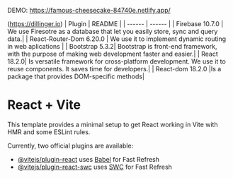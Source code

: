 
DEMO: https://famous-cheesecake-84740e.netlify.app/


(https://dillinger.io)
| Plugin | README |
| ------ | ------ |
| Firebase 10.7.0 | We use Firesotre as a database that let you easily store, sync and query data.|
| React-Router-Dom 6.20.0 | We use it to implement dynamic routing in web aplications |
| Bootstrap 5.3.2| Bootstrap is front-end framework, with the purpose of making web development faster and easier.|
| React 18.2.0| Is versatile framework for cross-platform development. We use it to reuse components. It saves time for developers.|
| React-dom 18.2.0 |Is a package that provides DOM-specific methods|


# React + Vite

This template provides a minimal setup to get React working in Vite with HMR and some ESLint rules.

Currently, two official plugins are available:

- [@vitejs/plugin-react](https://github.com/vitejs/vite-plugin-react/blob/main/packages/plugin-react/README.md) uses [Babel](https://babeljs.io/) for Fast Refresh
- [@vitejs/plugin-react-swc](https://github.com/vitejs/vite-plugin-react-swc) uses [SWC](https://swc.rs/) for Fast Refresh
